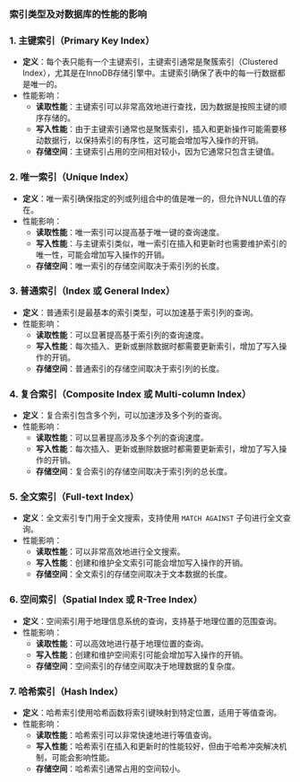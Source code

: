 ### 索引类型及对数据库的性能的影响

### 1. **主键索引（Primary Key Index）**

- **定义**：每个表只能有一个主键索引，主键索引通常是聚簇索引（Clustered Index），尤其是在InnoDB存储引擎中。主键索引确保了表中的每一行数据都是唯一的。
- 性能影响：
    - **读取性能**：主键索引可以非常高效地进行查找，因为数据是按照主键的顺序存储的。
    - **写入性能**：由于主键索引通常也是聚簇索引，插入和更新操作可能需要移动数据行，以保持索引的有序性，这可能会增加写入操作的开销。
    - **存储空间**：主键索引占用的空间相对较小，因为它通常只包含主键值。

### 2. **唯一索引（Unique Index）**

- **定义**：唯一索引确保指定的列或列组合中的值是唯一的，但允许NULL值的存在。
- 性能影响：
    - **读取性能**：唯一索引可以提高基于唯一键的查询速度。
    - **写入性能**：与主键索引类似，唯一索引在插入和更新时也需要维护索引的唯一性，可能会增加写入操作的开销。
    - **存储空间**：唯一索引的存储空间取决于索引列的长度。

### 3. **普通索引（Index 或 General Index）**

- **定义**：普通索引是最基本的索引类型，可以加速基于索引列的查询。
- 性能影响：
    - **读取性能**：可以显著提高基于索引列的查询速度。
    - **写入性能**：每次插入、更新或删除数据时都需要更新索引，增加了写入操作的开销。
    - **存储空间**：普通索引的存储空间取决于索引列的长度。

### 4. **复合索引（Composite Index 或 Multi-column Index）**

- **定义**：复合索引包含多个列，可以加速涉及多个列的查询。
- 性能影响：
    - **读取性能**：可以显著提高涉及多个列的查询速度。
    - **写入性能**：每次插入、更新或删除数据时都需要更新索引，增加了写入操作的开销。
    - **存储空间**：复合索引的存储空间取决于索引列的总长度。

### 5. **全文索引（Full-text Index）**

- **定义**：全文索引专门用于全文搜索，支持使用 `MATCH AGAINST` 子句进行全文查询。
- 性能影响：
    - **读取性能**：可以非常高效地进行全文搜索。
    - **写入性能**：创建和维护全文索引可能会增加写入操作的开销。
    - **存储空间**：全文索引的存储空间取决于文本数据的长度。

### 6. **空间索引（Spatial Index 或 R-Tree Index）**

- **定义**：空间索引用于地理信息系统的查询，支持基于地理位置的范围查询。
- 性能影响：
    - **读取性能**：可以高效地进行基于地理位置的查询。
    - **写入性能**：创建和维护空间索引可能会增加写入操作的开销。
    - **存储空间**：空间索引的存储空间取决于地理数据的复杂度。

### 7. **哈希索引（Hash Index）**

- **定义**：哈希索引使用哈希函数将索引键映射到特定位置，适用于等值查询。
- 性能影响：
    - **读取性能**：哈希索引可以非常快速地进行等值查询。
    - **写入性能**：哈希索引在插入和更新时的性能较好，但由于哈希冲突解决机制，可能会影响性能。
    - **存储空间**：哈希索引通常占用的空间较小。

